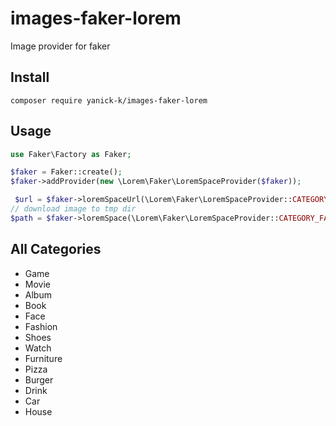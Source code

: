 # images-faker-lorem
Image provider for faker

## Install
<code>composer require yanick-k/images-faker-lorem</code>


## Usage 
```php
use Faker\Factory as Faker;

$faker = Faker::create();
$faker->addProvider(new \Lorem\Faker\LoremSpaceProvider($faker));

 $url = $faker->loremSpaceUrl(\Lorem\Faker\LoremSpaceProvider::CATEGORY_FACE); // https://api.lorem.space/image/face?w=640&h=480
// download image to tmp dir
$path = $faker->loremSpace(\Lorem\Faker\LoremSpaceProvider::CATEGORY_FACE)
 ```

## All Categories

- Game
- Movie
- Album
- Book
- Face
- Fashion
- Shoes
- Watch
- Furniture
- Pizza
- Burger
- Drink
- Car
- House
